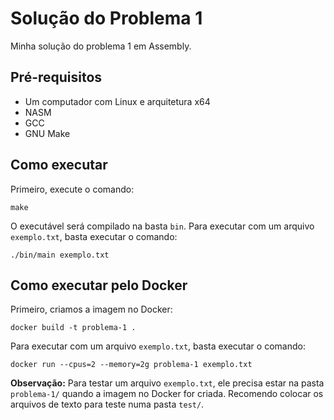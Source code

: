# Solução do Problema 1

Minha solução do problema 1 em Assembly.

## Pré-requisitos

- Um computador com Linux e arquitetura x64
- NASM
- GCC
- GNU Make

## Como executar

Primeiro, execute o comando:
```
make
```

O executável será compilado na basta `bin`. Para executar com um arquivo `exemplo.txt`, basta executar o comando:
```
./bin/main exemplo.txt
```

## Como executar pelo Docker

Primeiro, criamos a imagem no Docker:
```
docker build -t problema-1 .
```

Para executar com um arquivo `exemplo.txt`, basta executar o comando:
```
docker run --cpus=2 --memory=2g problema-1 exemplo.txt
```
**Observação:** Para testar um arquivo `exemplo.txt`, ele precisa estar na pasta `problema-1/` quando a imagem no Docker for criada. Recomendo colocar os arquivos de texto para teste numa pasta `test/`.